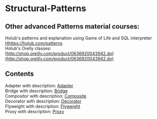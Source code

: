 # Structural-Patterns

## Other advanced Patterns material courses:
Holub's patterns and explanation using Game of Life and SQL interpreter [Hhttps://holub.com/patterns](https://holub.com/patterns/)  
Holub's Orelly classes: [http://shop.oreilly.com/product/0636920043942.do](http://shop.oreilly.com/product/0636920043942.do)  


## Contents
Adapter with description: [Adapter](https://github.com/Glareone/Structural-Patterns/tree/master/All-Structural-Patterns/Adapter)  
Bridge with description: [Bridge](https://github.com/Glareone/Structural-Patterns/tree/master/All-Structural-Patterns/Bridge)  
Compositor with description: [Composite](https://github.com/Glareone/Structural-Patterns/tree/master/All-Structural-Patterns/Composite)  
Decorator with description: [Decorator](https://github.com/Glareone/Structural-Patterns/tree/master/All-Structural-Patterns/Decorator)  
Flyweight with description: [Flyweight](https://github.com/Glareone/Structural-Patterns/tree/master/All-Structural-Patterns/Flyweight)  
Proxy with description: [Proxy](https://github.com/Glareone/Structural-Patterns/tree/master/All-Structural-Patterns/Proxy)  
